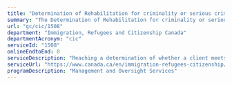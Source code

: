 ```yaml
---
title: "Determination of Rehabilitation for criminality or serious criminality"
summary: "The Determination of Rehabilitation for criminality or serious criminality service from Immigration, Refugees and Citizenship Canada is not available end-to-end online, according to the GC Service Inventory."
url: "gc/cic/1508"
department: "Immigration, Refugees and Citizenship Canada"
departmentAcronym: "cic"
serviceId: "1508"
onlineEndtoEnd: 0
serviceDescription: "Reaching a determination of whether a client meets the rehabilitation or deemed rehabilitated criteria for criminality or serious criminality as per the Immigration and Refugee Protection Act section A36(3)."
serviceUrl: "https://www.canada.ca/en/immigration-refugees-citizenship/services/immigrate-canada/inadmissibility/overcome-criminal-convictions.html"
programDescription: "Management and Oversight Services"
---
```


